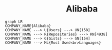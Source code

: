 <h1 align="center">Alibaba</h1>

```mermaid
graph LR
COMPANY_NAME{Alibaba}
COMPANY_NAME ---> U{Users} ---> UN[158]
COMPANY_NAME ---> R{Repositories} ---> RN[4938]
COMPANY_NAME ---> G{Gists} ---> GN[154]
COMPANY_NAME ---> ML{Most Used<br>Languages}
```
